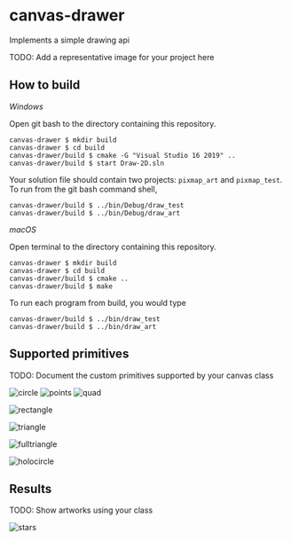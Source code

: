 # canvas-drawer

Implements a simple drawing api

TODO: Add a representative image for your project here

## How to build

*Windows*

Open git bash to the directory containing this repository.

```
canvas-drawer $ mkdir build
canvas-drawer $ cd build
canvas-drawer/build $ cmake -G "Visual Studio 16 2019" ..
canvas-drawer/build $ start Draw-2D.sln
```

Your solution file should contain two projects: `pixmap_art` and `pixmap_test`.
To run from the git bash command shell, 

```
canvas-drawer/build $ ../bin/Debug/draw_test
canvas-drawer/build $ ../bin/Debug/draw_art
```

*macOS*

Open terminal to the directory containing this repository.

```
canvas-drawer $ mkdir build
canvas-drawer $ cd build
canvas-drawer/build $ cmake ..
canvas-drawer/build $ make
```

To run each program from build, you would type

```
canvas-drawer/build $ ../bin/draw_test
canvas-drawer/build $ ../bin/draw_art
```

## Supported primitives

TODO: Document the custom primitives supported by your canvas class

![circle](https://user-images.githubusercontent.com/60118290/221092144-6176cd9a-4edf-4a8c-b302-c4ae7416a68e.png)
![points](https://user-images.githubusercontent.com/60118290/221092156-df117ee7-5021-4531-ba02-d41c9c628b22.png)
![quad](https://user-images.githubusercontent.com/60118290/221092160-533f2271-3bcb-4347-89b2-bf6a19d52778.png)

![rectangle](https://user-images.githubusercontent.com/60118290/221092173-c8bd2436-af93-4aac-931a-65306d150dfa.png)

![triangle](https://user-images.githubusercontent.com/60118290/221092192-a7a188dd-307e-4127-bd42-dea97b7b4613.png)



![fulltriangle](https://user-images.githubusercontent.com/60118290/221092539-b4fd2b4e-1ad9-4338-b05e-11532bcdea5f.png)

![holocircle](https://user-images.githubusercontent.com/60118290/221092556-8f7eafe4-3c1d-496e-b7f8-3a508345d31b.png)






## Results

TODO: Show artworks using your class

![stars](https://user-images.githubusercontent.com/60118290/221092185-d9ae92f4-e2be-43f3-8dc8-a59b3fecc607.png)
